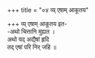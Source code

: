 +++
title = "०४ व्य् एषाम् आकूतय"

+++
व्य् एषाम् आकूतय इत-  
-अथो चित्तानि मुह्यत ।  
अथो यद् अद्यैषां हृदि  
तद् एषां परि निर् जहि ॥